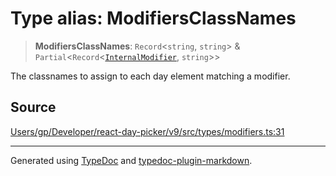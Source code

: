 # Type alias: ModifiersClassNames

> **ModifiersClassNames**: `Record`\<`string`, `string`\> & `Partial`\<`Record`\<[`InternalModifier`](/api/type-aliases/InternalModifier.md), `string`\>\>

The classnames to assign to each day element matching a modifier.

## Source

[Users/gp/Developer/react-day-picker/v9/src/types/modifiers.ts:31](https://github.com/gpbl/react-day-picker/blob/005599683/src/types/modifiers.ts#L31)

***

Generated using [TypeDoc](https://typedoc.org) and [typedoc-plugin-markdown](https://typedoc-plugin-markdown.org).

